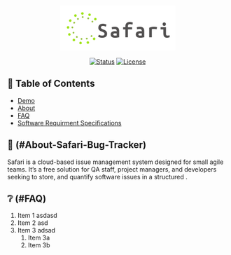 <div align="center">
  <img src="https://github.com/DigitalCitizen110625/SafariBugTracker-Public/blob/master/ReadmeAssests/SafariLogo.png">
</div>

<div align="center">
 
  [![Status](https://img.shields.io/badge/status-active-success.svg?style=for-the-badge)]() 
  [![License](https://img.shields.io/badge/license-MIT-blue.svg?style=for-the-badge)](/LICENSE)
  
</div>

## 📝 Table of Contents

* [Demo]()
* [About](https://github.com/DigitalCitizen110625/SafariBugTracker-Public#About-Safari-Bug-Tracker)
* [FAQ](https://github.com/DigitalCitizen110625/SafariBugTracker-Public#FAQ)
* [Software Requirment Specifications](https://github.com/DigitalCitizen110625/SafariBugTracker-Public/SRS/SafariBugTracker_SRS.docx)

## :elephant:	(#About-Safari-Bug-Tracker)
Safari is a cloud-based issue management system designed for small agile teams.
It’s a free solution for QA staff, project managers, and developers seeking to store,
and quantify software issues in a structured .


## :grey_question:	(#FAQ)
1. Item 1 asdasd
1. Item 2 asd 
1. Item 3 adsad
   1. Item 3a
   1. Item 3b
